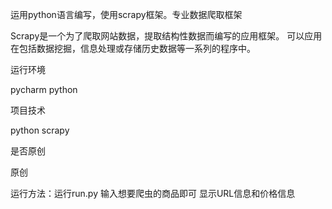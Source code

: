 运用python语言编写，使用scrapy框架。专业数据爬取框架

Scrapy是一个为了爬取网站数据，提取结构性数据而编写的应用框架。 可以应用在包括数据挖掘，信息处理或存储历史数据等一系列的程序中。

运行环境

pycharm python 

项目技术

python scrapy

是否原创

原创

运行方法：运行run.py
输入想要爬虫的商品即可
显示URL信息和价格信息
